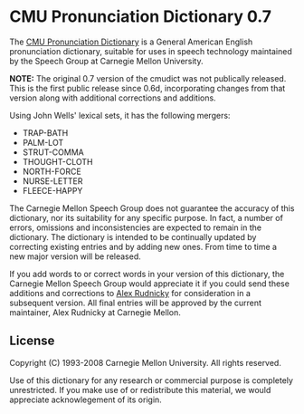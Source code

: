 # CMU Pronunciation Dictionary 0.7

The [CMU Pronunciation Dictionary](cmudict) is a General American English
pronunciation dictionary, suitable for uses in speech technology maintained
by the Speech Group at Carnegie Mellon University.

__NOTE:__ The original 0.7 version of the cmudict was not publically released.
This is the first public release since 0.6d, incorporating changes from that
version along with additional corrections and additions.

Using John Wells' lexical sets, it has the following mergers:

 *  TRAP-BATH
 *  PALM-LOT
 *  STRUT-COMMA
 *  THOUGHT-CLOTH
 *  NORTH-FORCE
 *  NURSE-LETTER
 *  FLEECE-HAPPY

The Carnegie Mellon Speech Group does not guarantee the accuracy of this
dictionary, nor its suitability for any specific purpose. In fact, a number
of errors, omissions and inconsistencies are expected to remain in the
dictionary. The dictionary is intended to be continually updated by
correcting existing entries and by adding new ones. From time to time a
new major version will be released.

If you add words to or correct words in your version of this dictionary,
the Carnegie Mellon Speech Group would appreciate it if you could send
these additions and corrections to [Alex Rudnicky](air+cmudict@cs.cmu.edu)
for consideration in a subsequent version. All final entries will be
approved by the current maintainer, Alex Rudnicky at Carnegie Mellon.

## License

Copyright (C) 1993-2008 Carnegie Mellon University. All rights reserved.

Use of this dictionary for any research or commercial purpose is completely
unrestricted.  If you make use of or redistribute this material, we would
appreciate acknowlegement of its origin.
